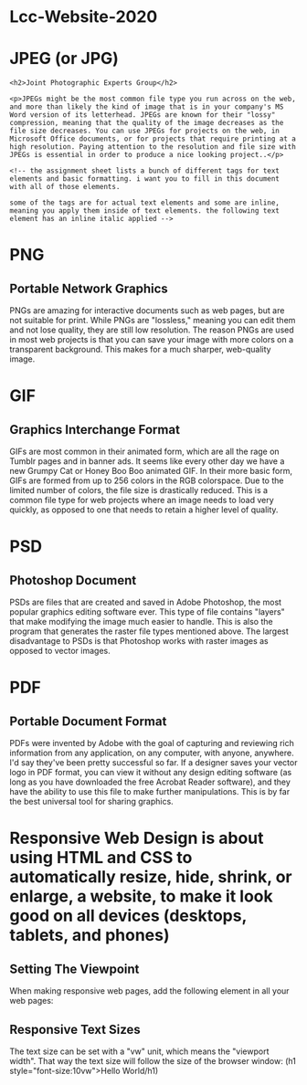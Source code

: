 # Lcc-Website-2020

<!DOCTYPE html>
<!-- fill later -->
<style></style>
<html>

<head>
    <!-- the head is the hidden code you don't see on the webpage -->
    <title>web development: images - formats, differences, responsive</title>
    <!-- title is on browser tab and good for search enginges to find -->
</head>


<body>
    <!-- the body is what you see, it is all the content on the page -->
    <h1>JPEG (or JPG)</h1>

    <h2>Joint Photographic Experts Group</h2>

    <p>JPEGs might be the most common file type you run across on the web, and more than likely the kind of image that is in your company's MS Word version of its letterhead. JPEGs are known for their "lossy" compression, meaning that the quality of the image decreases as the file size decreases. You can use JPEGs for projects on the web, in Microsoft Office documents, or for projects that require printing at a high resolution. Paying attention to the resolution and file size with JPEGs is essential in order to produce a nice looking project..</p>

    <!-- the assignment sheet lists a bunch of different tags for text elements and basic formatting. i want you to fill in this document with all of those elements. 
    
    some of the tags are for actual text elements and some are inline, meaning you apply them inside of text elements. the following text element has an inline italic applied -->
</body>


<body>
    <h1> PNG </h1>
    <h2>Portable Network Graphics</h2>
    <p> PNGs are amazing for interactive documents such as web pages, but are not suitable for print. While PNGs are "lossless," meaning you can edit them and not lose quality, they are still low resolution. The reason PNGs are used in most web projects is that you can save your image with more colors on a transparent background. This makes for a much sharper, web-quality image.</p>
</body>


<body> 
    <h1>GIF</h1>
    <h2>Graphics Interchange Format</h2>
    <p>GIFs are most common in their animated form, which are all the rage on Tumblr pages and in banner ads. It seems like every other day we have a new Grumpy Cat or Honey Boo Boo animated GIF. In their more basic form, GIFs are formed from up to 256 colors in the RGB colorspace. Due to the limited number of colors, the file size is drastically reduced. This is a common file type for web projects where an image needs to load very quickly, as opposed to one that needs to retain a higher level of quality. </p>
</body>


<body>
    <h1>PSD</h1>
    <h2>Photoshop Document</h2>
    <p>PSDs are files that are created and saved in Adobe Photoshop, the most popular graphics editing software ever. This type of file contains "layers" that make modifying the image much easier to handle. This is also the program that generates the raster file types mentioned above. The largest disadvantage to PSDs is that Photoshop works with raster images as opposed to vector images. </p>
</body>


<body>
    <h1>PDF</h1>
    <h2>Portable Document Format</h2>
    <p> PDFs were invented by Adobe with the goal of capturing and reviewing rich information from any application, on any computer, with anyone, anywhere. I'd say they've been pretty successful so far. If a designer saves your vector logo in PDF format, you can view it without any design editing software (as long as you have downloaded the free Acrobat Reader software), and they have the ability to use this file to make further manipulations. This is by far the best universal tool for sharing graphics. </p>


<head>
    <title>HTML Responsive</title>
</head>

<body>
    <h1>Responsive Web Design is about using HTML and CSS to automatically resize, hide, shrink, or enlarge, a website, to make it look good on all devices (desktops, tablets, and phones)</h1>
    <h2>Setting The Viewpoint</h2>
      <p>When making responsive web pages, add the following <meta> element in all your web pages:  <meta name="viewport" content="width=device-width, initial-scale=1.0"> </p>
    <h2> Responsive Text Sizes</h2>
        <P>The text size can be set with a "vw" unit, which means the "viewport width". That way the text size will follow the size of the browser window: (h1 style="font-size:10vw">Hello World/h1)</P>
</body>
</html>
